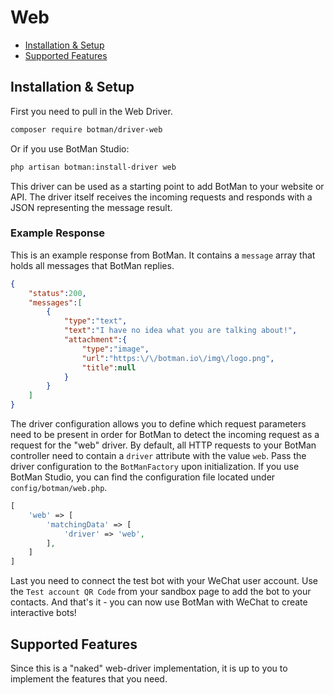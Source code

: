 # Web

- [Installation & Setup](#installation-setup)
- [Supported Features](#supported-features)

<a id="installation-setup"></a>
## Installation & Setup

First you need to pull in the Web Driver.

```sh
composer require botman/driver-web
```

Or if you use BotMan Studio:

```sh
php artisan botman:install-driver web
```

This driver can be used as a starting point to add BotMan to your website or API. The driver itself receives the incoming requests and responds with a JSON representing the message result.

### Example Response
This is an example response from BotMan. It contains a `message` array that holds all messages that BotMan replies.

```json
{
    "status":200,
    "messages":[
        {
            "type":"text",
            "text":"I have no idea what you are talking about!",
            "attachment":{
                "type":"image",
                "url":"https:\/\/botman.io\/img\/logo.png",
                "title":null
            }
        }
    ]
}
```
The driver configuration allows you to define which request parameters need to be present in order for BotMan to detect the incoming request as a request for the "web" driver. By default, all HTTP requests to your BotMan controller need to contain a `driver` attribute with the value `web`.
Pass the driver configuration to the `BotManFactory` upon initialization. If you use BotMan Studio, you can find the configuration file located under `config/botman/web.php`.

```php
[
    'web' => [
    	'matchingData' => [
            'driver' => 'web',
        ],
    ]
]
```

Last you need to connect the test bot with your WeChat user account. Use the `Test account QR Code` from your sandbox page to add the bot to your contacts. And that's it - you can now use BotMan with WeChat to create interactive bots!


<a id="supported-features"></a>
## Supported Features
Since this is a "naked" web-driver implementation, it is up to you to implement the features that you need.